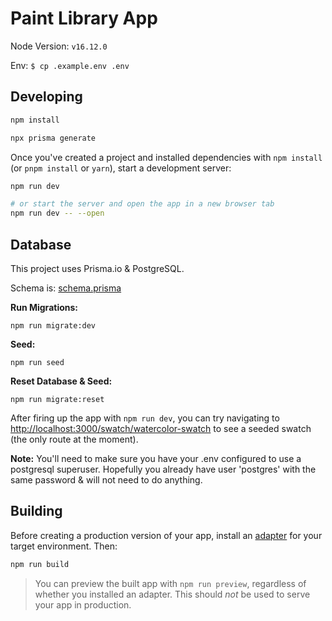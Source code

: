 # Paint Library App

Node Version: `v16.12.0`

Env: `$ cp .example.env .env`

## Developing

```bash
npm install

npx prisma generate
```

Once you've created a project and installed dependencies with `npm install` (or `pnpm install` or `yarn`), start a development server:

```bash
npm run dev

# or start the server and open the app in a new browser tab
npm run dev -- --open
```

## Database

This project uses Prisma.io & PostgreSQL.

Schema is: [schema.prisma](./prisma/schema.prisma)

**Run Migrations:**

`npm run migrate:dev`

**Seed:**

`npm run seed`

**Reset Database & Seed:**

`npm run migrate:reset`

After firing up the app with `npm run dev`, you can try navigating to [http://localhost:3000/swatch/watercolor-swatch](http://localhost:3000/swatch/watercolor-swatch) to see a seeded swatch (the only route at the moment).

**Note:** You'll need to make sure you have your .env configured to use a postgresql superuser. Hopefully you already have user 'postgres' with the same password & will not need to do anything.

## Building

Before creating a production version of your app, install an [adapter](https://kit.svelte.dev/docs#adapters) for your target environment. Then:

```bash
npm run build
```

> You can preview the built app with `npm run preview`, regardless of whether you installed an adapter. This should _not_ be used to serve your app in production.
